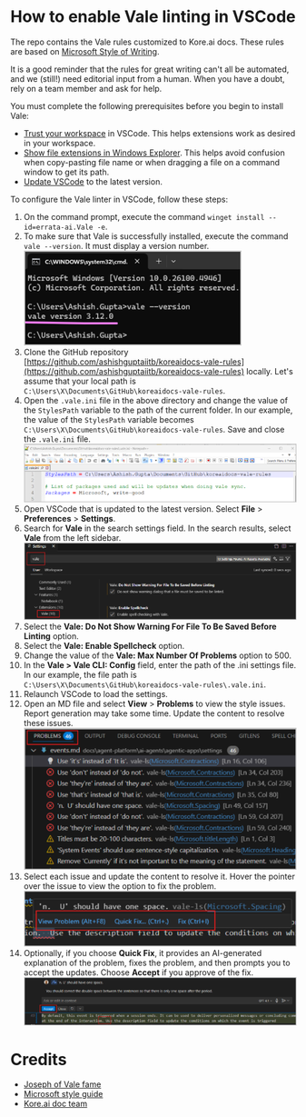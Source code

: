 # How to enable Vale linting in VSCode

The repo contains the Vale rules customized to Kore.ai docs. These rules are based on [Microsoft Style of Writing](https://learn.microsoft.com/en-us/style-guide/welcome/).

It is a good reminder that the rules for great writing can't all be automated, and we (still!) need editorial input from a human. When you have a doubt, rely on a team member and ask for help.

You must complete the following prerequisites before you begin to install Vale:

* [Trust your workspace](https://code.visualstudio.com/docs/editing/workspaces/workspace-trust#_trusting-a-workspace) in VSCode. This helps extensions work as desired in your workspace.  
* [Show file extensions in Windows Explorer](https://support.microsoft.com/en-us/windows/common-file-name-extensions-in-windows-da4a4430-8e76-89c5-59f7-1cdbbc75cb01). This helps avoid confusion when copy-pasting file name or when dragging a file on a command window to get its path.  
* [Update VSCode](https://code.visualstudio.com/docs/supporting/FAQ#_vs-code-versions) to the latest version.

To configure the Vale linter in VSCode, follow these steps:

1. On the command prompt, execute the command `winget install --id=errata-ai.Vale -e`.
1. To make sure that Vale is successfully installed, execute the command `vale --version`. It must display a version number.  
   ![Vale version](images/vale-version.png)
1. Clone the GitHub repository [https://github.com/ashishguptaiitb/koreaidocs-vale-rules](https://github.com/ashishguptaiitb/koreaidocs-vale-rules) locally. Let's assume that your local path is `C:\Users\X\Documents\GitHub\koreaidocs-vale-rules`.
1. Open the `.vale.ini` file in the above directory and change the value of the `StylesPath` variable to the path of the current folder. In our example, the value of the `StylesPath` variable becomes `C:\Users\X\Documents\GitHub\koreaidocs-vale-rules`. Save and close the `.vale.ini` file.
   ![Style path variable value in the Vale INI file.](images/vale-ini-stylepath.png)
1. Open VSCode that is updated to the latest version. Select **File** > **Preferences** > **Settings**.
1. Search for **Vale** in the search settings field. In the search results, select **Vale** from the left sidebar.
   ![Search vale in the VSCode settings.](images/vscode-vale-settings.png)
1. Select the **Vale: Do Not Show Warning For File To Be Saved Before Linting** option.
1. Select the **Vale: Enable Spellcheck** option.
1. Change the value of the **Vale: Max Number Of Problems** option to 500.
1. In the **Vale > Vale CLI: Config** field, enter the path of the .ini settings file. In our example, the file path is `C:\Users\X\Documents\GitHub\koreaidocs-vale-rules\.vale.ini`.
1. Relaunch VSCode to load the settings.
1. Open an MD file and select **View** > **Problems** to view the style issues. Report generation may take some time. Update the content to resolve these issues.  
    ![Same problems report](images/sample-problems.png)  
1. Select each issue and update the content to resolve it. Hover the pointer over the issue to view the option to fix the problem.     ![Various options to resolve the issue.](images/options-to-resolve.png)
1. Optionally, if you choose **Quick Fix**, it provides an AI-generated explanation of the problem, fixes the problem, and then prompts you to accept the updates. Choose **Accept** if you approve of the fix.  
    ![Option to accept the automatic fix.](images/accept-fix.png)

# Credits

* [Joseph of Vale fame](https://github.com/jdkato)
* [Microsoft style guide](https://learn.microsoft.com/en-us/style-guide/welcome/)
* [Kore.ai doc team](https://docs.kore.ai/)

